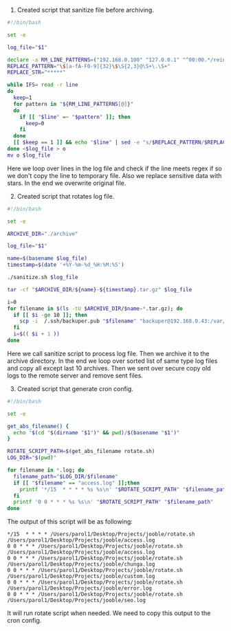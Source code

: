 1. Created script that sanitize file before archiving.

```bash
#!/bin/bash

set -e

log_file="$1"

declare -a RM_LINE_PATTERNS=("192.168.0.100" "127.0.0.1" "^00:00.*/reinit$")
REPLACE_PATTERN="\$[a-fA-F0-9]{32}\$\S{2,3}@\S+\.\S+"
REPLACE_STR="*****"

while IFS= read -r line
do
  keep=1
  for pattern in "${RM_LINE_PATTERNS[@]}"
  do
    if [[ "$line" =~ "$pattern" ]]; then
      keep=0
    fi
  done
  [[ $keep == 1 ]] && echo "$line" | sed -e "s/$REPLACE_PATTERN/$REPLACE_STR/g"
done <$log_file > o
mv o $log_file
```

Here we loop over lines in the log file and check if the line meets regex if so we don't copy the line to temporary file.
Also we replace sensitive data with stars.
In the end we overwrite original file.

2. Created script that rotates log file.

```bash
#!/bin/bash

set -e

ARCHIVE_DIR="./archive"

log_file="$1"

name=$(basename $log_file)
timestamp=$(date '+%Y-%m-%d_%H:%M:%S')

./sanitize.sh $log_file

tar -cf "$ARCHIVE_DIR/${name}-${timestamp}.tar.gz" $log_file

i=0
for filename in $(ls -tU $ARCHIVE_DIR/$name-*.tar.gz); do
  if [[ $i -ge 10 ]]; then
    scp -i  /.ssh/backuper.pub "$filename" "backuper@192.168.0.43:/var/log/storage/$name" && rm -f "$filename"
  fi
  i=$(( $i + 1 ))
done
```

Here we call sanitize script to process log file. Then we archive it to the archive directory.
In the end we loop over sorted list of same type log files and copy all except last 10 archives.
Then we sent over secure copy old logs to the remote server and remove sent files.

3. Created script that generate cron config.

```bash
#!/bin/bash

set -e

get_abs_filename() {
  echo "$(cd "$(dirname "$1")" && pwd)/$(basename "$1")"
}

ROTATE_SCRIPT_PATH=$(get_abs_filename rotate.sh)
LOG_DIR="$(pwd)"

for filename in *.log; do
  filename_path="$LOG_DIR/$filename"
  if [[ "$filename" == "access.log" ]];then
    printf '*/15  * * * * %s %s\n' "$ROTATE_SCRIPT_PATH" "$filename_path"
  fi
  printf '0 0 * * * %s %s\n' "$ROTATE_SCRIPT_PATH" "$filename_path"
done
```

The output of this script will be as following:

```
*/15  * * * * /Users/parol1/Desktop/Projects/jooble/rotate.sh /Users/parol1/Desktop/Projects/jooble/access.log
0 0 * * * /Users/parol1/Desktop/Projects/jooble/rotate.sh /Users/parol1/Desktop/Projects/jooble/access.log
0 0 * * * /Users/parol1/Desktop/Projects/jooble/rotate.sh /Users/parol1/Desktop/Projects/jooble/chunga.log
0 0 * * * /Users/parol1/Desktop/Projects/jooble/rotate.sh /Users/parol1/Desktop/Projects/jooble/custom.log
0 0 * * * /Users/parol1/Desktop/Projects/jooble/rotate.sh /Users/parol1/Desktop/Projects/jooble/error.log
0 0 * * * /Users/parol1/Desktop/Projects/jooble/rotate.sh /Users/parol1/Desktop/Projects/jooble/seo.log
```

It will run rotate script when needed. We need to copy this output to the cron config.
